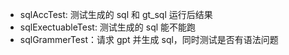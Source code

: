 - sqlAccTest: 测试生成的 sql 和 gt_sql 运行后结果
- sqlExectuableTest: 测试生成的 sql 能不能跑
- sqlGrammerTest：请求 gpt 并生成 sql，同时测试是否有语法问题